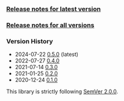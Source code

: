 ### [Release notes for latest version](latest.md)

### [Release notes for all versions](full.md)

### Version History

* 2024-07-22 [0.5.0](0.5.0.md) (latest)
* 2022-07-27 [0.4.0](0.4.0.md)
* 2021-07-14 [0.3.0](0.3.0.md)
* 2021-01-25 [0.2.0](0.2.0.md)
* 2020-12-24 [0.1.0](0.1.0.md)


This library is strictly following [SemVer 2.0.0](https://semver.org/spec/v2.0.0.html).